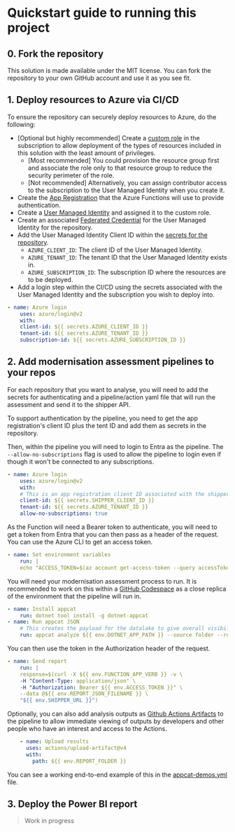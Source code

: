# Quickstart guide to running this project

## 0. Fork the repository

This solution is made available under the MIT license. You can fork the repository to your own GitHub account and use it as you see fit.

## 1. Deploy resources to Azure via CI/CD

To ensure the repository can securely deploy resources to Azure, do the following:

- [Optional but highly recommended] Create a [custom role](../infra/custom-deployer-role.json) in the subscription to allow deployment of the types of resources included in this solution with the least amount of privileges.
  - [Most recommended] You could provision the resource group first and associate the role only to that resource group to reduce the security perimeter of the role.
  - [Not recommended] Alternatively, you can assign contributor access to the subscription to the User Managed Identity when you create it.
- Create the [App Registration](security_and_authentication.md#app-registration) that the Azure Functions will use to provide authentication.
- Create a [User Managed Identity](https://learn.microsoft.com/en-us/entra/identity/managed-identities-azure-resources/how-manage-user-assigned-managed-identities?pivots=identity-mi-methods-azcli) and assigned it to the custom role.
- Create an associated [Federated Credential](https://learn.microsoft.com/en-us/entra/workload-id/workload-identity-federation) for the User Managed Identity for the repository.
- Add the User Managed Identity Client ID within the [secrets for the repository](https://docs.github.com/en/actions/security-guides/using-secrets-in-github-actions).
  - `AZURE_CLIENT_ID`: The client ID of the User Managed Identity.
  - `AZURE_TENANT_ID`: The tenant ID that the User Managed Identity exists in.
  - `AZURE_SUBSCRIPTION_ID`: The subscription ID where the resources are to be deployed.
- Add a login step within the CI/CD using the secrets associated with the User Managed Identity and the subscription you wish to deploy into.

```yaml
- name: Azure login
    uses: azure/login@v2
    with:
    client-id: ${{ secrets.AZURE_CLIENT_ID }}
    tenant-id: ${{ secrets.AZURE_TENANT_ID }}
    subscription-id: ${{ secrets.AZURE_SUBSCRIPTION_ID }}
```

## 2. Add modernisation assessment pipelines to your repos

For each repository that you want to analyse, you will need to add the secrets for authenticating and a pipeline/action yaml file that will run the assessment and send it to the shipper API.

To support authentication by the pipeline, you need to get the app registration's client ID plus the tent ID and add them as secrets in the repository.

Then, within the pipeline you will need to login to Entra as the pipeline. The `--allow-no-subscriptions` flag is used to allow the pipeline to login even if though it won't be connected to any subscriptions.

```yaml
- name: Azure login
    uses: azure/login@v2
    with:
    # This is an app registration client ID associated with the shipper function.
    client-id: ${{ secrets.SHIPPER_CLIENT_ID }} 
    tenant-id: ${{ secrets.AZURE_TENANT_ID }}
    allow-no-subscriptions: true
```

As the Function will need a Bearer token to authenticate, you will need to get a token from Entra that you can then pass as a header of the request. You can use the Azure CLI to get an access token.

```yaml
- name: Set environment variables
    run: |
    echo "ACCESS_TOKEN=$(az account get-access-token --query accessToken --resource  ${{ secrets.SHIPPER_CLIENT_ID }} -o tsv)" >> $GITHUB_ENV
```

You will need your modernisation assessment process to run. It is recommended to work on this within a [GitHub Codespace](https://docs.github.com/en/codespaces/overview) as a close replica of the environment that the pipeline will run in.

```yaml
- name: Install appcat
    run: dotnet tool install -g dotnet-appcat
- name: Run appcat JSON
    # This creates the payload for the datalake to give overall visibility of the modernisation effort
    run: appcat analyze ${{ env.DOTNET_APP_PATH }} --source folder --report ${{ env.REPORT_FOLDER }} --serializer json --non-interactive --code --binaries --target ${{ env.TARGET}}
```

You can then use the token in the Authorization header of the request.

```yaml
- name: Send report
    run: |
    response=$(curl -X ${{ env.FUNCTION_APP_VERB }} -v \
    -H "Content-Type: application/json" \
    -H "Authorization: Bearer ${{ env.ACCESS_TOKEN }}" \
    --data @${{ env.REPORT_JSON_FILENAME }} \
    "${{ env.SHIPPER_URL }}")
```

Optionally, you can also add analysis outputs as [Github Actions Artifacts](https://docs.github.com/en/actions/guides/storing-workflow-data-as-artifacts) to the pipeline to allow immediate viewing of outputs by developers and other people who have an interest and access to the Actions.

```yaml
    - name: Upload results
      uses: actions/upload-artifact@v4
      with:
        path: ${{ env.REPORT_FOLDER }}
```

You can see a working end-to-end example of this in the [appcat-demos.yml](../.github/workflows/appcat-demos.yml) file.

## 3. Deploy the Power BI report

> Work in progress
